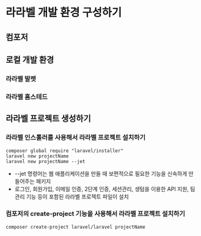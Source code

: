 # 라라벨 개발 환경 구성하기
## 컴포저
## 로컬 개발 환경
### 라라벨 발렛
### 라라벨 홈스테드
## 라라벨 프로젝트 생성하기
### 라라벨 인스톨러를 사용해서 라라벨 프로젝트 설치하기
``` composer global require "laravel/installer" ```   
``` laravel new projectName ```   
``` laravel new projectName --jet ```
- --jet 명령어는 웹 애플리케이션을 만들 때 보편적으로 필요한 기능을 신속하게 만들어주는 패키지
- 로그인, 회원가입, 이메일 인증, 2단계 인증, 세션관리, 생텀을 이용한 API 지원, 팀 관리 기능 등이 포함된 라라벨 프로젝트 파일이 설치
### 컴포저의 create-project 기능을 사용해서 라라벨 프로젝트 설치하기
``` composer create-project laravel/laravel projectName ```
